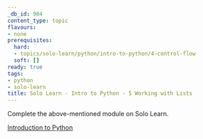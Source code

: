 ```yaml
---
_db_id: 984
content_type: topic
flavours:
- none
prerequisites:
  hard:
  - topics/solo-learn/python/intro-to-python/4-control-flow
  soft: []
ready: true
tags:
- python
- solo-learn
title: Solo Learn - Intro to Python - 5 Working with Lists
---
```


Complete the above-mentioned module on Solo Learn.

[Introduction to Python](https://www.sololearn.com/learn/courses/python-introduction)